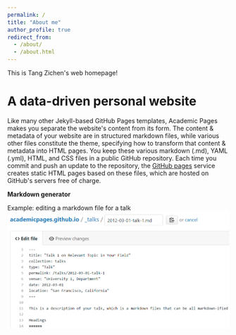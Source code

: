 ```yaml
---
permalink: /
title: "About me"
author_profile: true
redirect_from: 
  - /about/
  - /about.html
---
```


This is Tang Zichen's web homepage!

A data-driven personal website
======
Like many other Jekyll-based GitHub Pages templates, Academic Pages makes you separate the website's content from its form. The content & metadata of your website are in structured markdown files, while various other files constitute the theme, specifying how to transform that content & metadata into HTML pages. You keep these various markdown (.md), YAML (.yml), HTML, and CSS files in a public GitHub repository. Each time you commit and push an update to the repository, the [GitHub pages](https://pages.github.com/) service creates static HTML pages based on these files, which are hosted on GitHub's servers free of charge.


**Markdown generator**



Example: editing a markdown file for a talk
![Editing a markdown file for a talk](/images/editing-talk.png)
